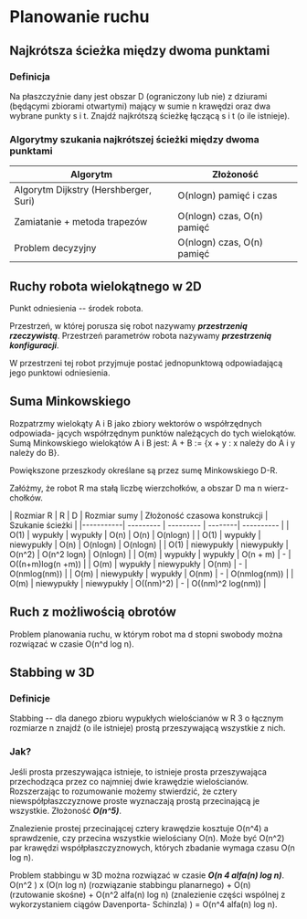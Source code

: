 # Planowanie ruchu


## Najkrótsza ścieżka między dwoma punktami

### Definicja

Na płaszczyźnie dany jest obszar D (ograniczony lub nie) z dziurami
(będącymi zbiorami otwartymi) mający w sumie n krawędzi oraz dwa
wybrane punkty s i t.
Znajdź najkrótszą ścieżkę łączącą s i t (o ile istnieje).

### Algorytmy szukania najkrótszej ścieżki między dwoma punktami

| Algorytm | Złożoność | 
| --------- | --------- |
| Algorytm Dijkstry (Hershberger, Suri) | O(nlogn) pamięć i czas |
| Zamiatanie + metoda trapezów | O(nlogn) czas, O(n) pamięć |
| Problem decyzyjny | O(nlogn) czas, O(n) pamięć |

## Ruchy robota wielokątnego w 2D

Punkt odniesienia -- środek robota.

Przestrzeń, w której porusza się robot
nazywamy ***przestrzenią rzeczywistą***.
Przestrzeń parametrów robota nazywamy
***przestrzenią konfiguracji***.

W przestrzeni tej robot przyjmuje postać jednopunktową
odpowiadającą jego punktowi odniesienia.

## Suma Minkowskiego

Rozpatrzmy wielokąty A i B jako zbiory
wektorów o współrzędnych odpowiada-
jących współrzędnym punktów
należących do tych wielokątów. Sumą
Minkowskiego wielokątów A i B jest:
A + B := {x + y : x należy do A i y należy do B}.

Powiększone przeszkody określane są przez sumę Minkowskiego D-R.

Załóżmy, że robot R ma stałą liczbę wierzchołków, a obszar D ma n wierz-
chołków.

| Rozmiar R | R | D | Rozmiar sumy | Złożoność czasowa konstrukcji | Szukanie ścieżki |
|-----------| --------- | --------- | --------| ---------- |
| O(1) | wypukły | wypukły | O(n) | O(n) | O(nlogn) |
| O(1) | wypukły | niewypukły | O(n) | O(nlogn) | O(nlogn) |
| O(1) | niewypukły | niewypukły | O(n^2) | O(n^2 logn) | O(nlogn) |
| O(m) | wypukły | wypukły | O(n + m) | - | O((n+m)log(n +m)) |
| O(m) | wypukły | niewypukły | O(nm) | - | O(nmlog(nm)) |
| O(m) | niewypukły | wypukły | O(nm) | - | O(nmlog(nm)) |
| O(m) | niewypukły | niewypukły | O((nm)^2) | - | O((nm)^2 log(nm)) |

## Ruch z możliwością obrotów

Problem planowania ruchu, w którym robot ma d stopni swobody można
rozwiązać w czasie O(n^d log n).

## Stabbing w 3D

### Definicje

Stabbing -- dla danego zbioru wypukłych wielościanów w R 3 o łącznym rozmiarze
n znajdź (o ile istnieje) prostą przeszywającą wszystkie z nich.


### Jak?

Jeśli prosta przeszywająca istnieje, to istnieje prosta przeszywająca
przechodząca przez co najmniej dwie krawędzie wielościanów.
Rozszerzając to rozumowanie możemy stwierdzić, że cztery
niewspółpłaszczyznowe proste wyznaczają prostą przecinającą je wszystkie.
Złożoność ***O(n^5)***.

Znalezienie prostej przecinającej cztery krawędzie kosztuje O(n^4) a sprawdzenie,
czy przecina wszystkie wielościany O(n). Może być O(n^2) par krawędzi
współpłaszczyznowych, których zbadanie wymaga czasu O(n log n).

Problem stabbingu w 3D można rozwiązać w czasie ***O(n 4 alfa(n) log n)***.
O(n^2 ) x (O(n log n) (rozwiązanie stabbingu planarnego) +
O(n) (rzutowanie skośne) + O(n^2 alfa(n) log n) (znalezienie części wspólnej z
wykorzystaniem ciągów Davenporta- Schinzla) ) = O(n^4 alfa(n) log n).


